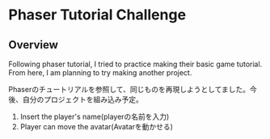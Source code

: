 # Phaser Tutorial Challenge

## Overview
Following phaser tutorial, I tried to practice making their basic game tutorial. From here, I am planning to try making another project.

Phaserのチュートリアルを参照して、同じものを再現しようとしてました。今後、自分のプロジェクトを組み込み予定。

1. Insert the player's name(playerの名前を入力)
2. Player can move the avatar(Avatarを動かせる)